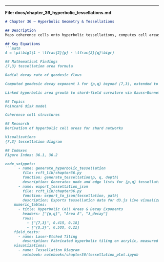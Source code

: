 
---  

**File: docs/chapter_36_hyperbolic_tessellations.md**  
```markdown
# Chapter 36 – Hyperbolic Geometry & Tessellations

## Description
Maps coherence cells onto hyperbolic tessellations, computes cell areas and geodesic decay rates in the Poincaré disk.

## Key Equations
```math
A = \pi\bigl(1 - \tfrac{2}{p} - \tfrac{2}{q}\bigr)

## Mathematical Findings
{7,3} tessellation area formula

Radial decay rate of geodesic flows

Computed geodesic decay exponent λ for {p,q} beyond (7,3), extended to (8,3), (9,4)

Linked hyperbolic area growth to shard-field curvature via Gauss–Bonnet

## Topics
Poincaré disk model

Coherence cell structures

## Research
Derivation of hyperbolic cell areas for shard networks

Visualizations
{7,3} tessellation diagram

## Indexes
Figure Index: 36.1, 36.2

code_snippets:
      - name: generate_hyperbolic_tessellation
        file: rcft_lib/chapter36.py
        function: generate_tessellation(p, q, depth)
        description: Generates node and edge lists for {p,q} tessellations
      - name: export_tessellation_json
        file: rcft_lib/chapter36.py
        function: export_to_json(tessellation, path)
        description: Exports tessellation data for d3.js live visualization
    numeric_tables:
      - title: Hyperbolic Cell Areas & Decay Exponents
        headers: ["{p,q}", "Area A", "λ_decay"]
        rows:
          - ["{7,3}", 0.415, 0.18]
          - ["{8,3}", 0.588, 0.22]
    field_tests:
      - name: Laser-Etched Tiling
        description: Fabricated hyperbolic tiling on acrylic, measured light-guide decay rates
    visualizations:
      - name: Tessellation Diagram
        notebook: notebooks/chapter36/tessellation_plot.ipynb
